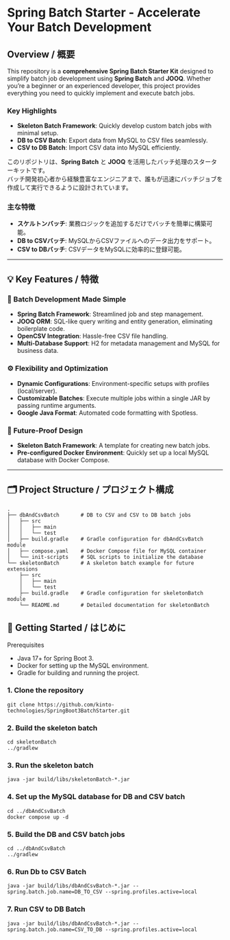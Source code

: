 # Spring Batch Starter - Accelerate Your Batch Development

## Overview / 概要

This repository is a **comprehensive Spring Batch Starter Kit** designed to simplify batch job development using **Spring Batch** and **JOOQ**. Whether you’re a beginner or an experienced developer, this project provides everything you need to quickly implement and execute batch jobs.

### Key Highlights
- **Skeleton Batch Framework**: Quickly develop custom batch jobs with minimal setup.
- **DB to CSV Batch**: Export data from MySQL to CSV files seamlessly.
- **CSV to DB Batch**: Import CSV data into MySQL efficiently.

このリポジトリは、**Spring Batch** と **JOOQ** を活用したバッチ処理のスターターキットです。  
バッチ開発初心者から経験豊富なエンジニアまで、誰もが迅速にバッチジョブを作成して実行できるように設計されています。

### 主な特徴
- **スケルトンバッチ**: 業務ロジックを追加するだけでバッチを簡単に構築可能。
- **DB to CSVバッチ**: MySQLからCSVファイルへのデータ出力をサポート。
- **CSV to DBバッチ**: CSVデータをMySQLに効率的に登録可能。

---

## 💡 Key Features / 特徴

### 🚀 Batch Development Made Simple
- **Spring Batch Framework**: Streamlined job and step management.
- **JOOQ ORM**: SQL-like query writing and entity generation, eliminating boilerplate code.
- **OpenCSV Integration**: Hassle-free CSV file handling.
- **Multi-Database Support**: H2 for metadata management and MySQL for business data.

### ⚙️ Flexibility and Optimization
- **Dynamic Configurations**: Environment-specific setups with profiles (local/server).
- **Customizable Batches**: Execute multiple jobs within a single JAR by passing runtime arguments.
- **Google Java Format**: Automated code formatting with Spotless.

### 💼 Future-Proof Design
- **Skeleton Batch Framework**: A template for creating new batch jobs.
- **Pre-configured Docker Environment**: Quickly set up a local MySQL database with Docker Compose.

---

## 🗂️ Project Structure / プロジェクト構成
```plaintext
.
├── dbAndCsvBatch       # DB to CSV and CSV to DB batch jobs
│   ├── src
│   │   ├── main
│   │   └── test
│   ├── build.gradle    # Gradle configuration for dbAndCsvBatch module
│   ├── compose.yaml    # Docker Compose file for MySQL container
│   └── init-scripts    # SQL scripts to initialize the database
└── skeletonBatch       # A skeleton batch example for future extensions
    ├── src
    │   ├── main
    │   └── test
    ├── build.gradle    # Gradle configuration for skeletonBatch module
    └── README.md       # Detailed documentation for skeletonBatch
```

## 🚀 Getting Started / はじめに
Prerequisites
- Java 17+ for Spring Boot 3.
- Docker for setting up the MySQL environment.
- Gradle for building and running the project.

### 1.	Clone the repository
```shell
git clone https://github.com/kinto-technologies/SpringBoot3BatchStarter.git
```

### 2. Build the skeleton batch
```shell
cd skeletonBatch
../gradlew
```

### 3. Run the skeleton batch
```shell
java -jar build/libs/skeletonBatch-*.jar
```

### 4. Set up the MySQL database for DB and CSV batch
```shell
cd ../dbAndCsvBatch
docker compose up -d
```
### 5. Build the DB and CSV batch jobs
```shell
cd ../dbAndCsvBatch
../gradlew
```

### 6. Run Db to CSV Batch
```shell
java -jar build/libs/dbAndCsvBatch-*.jar --spring.batch.job.name=DB_TO_CSV --spring.profiles.active=local
```

### 7. Run CSV to DB Batch
```shell
java -jar build/libs/dbAndCsvBatch-*.jar --spring.batch.job.name=CSV_TO_DB --spring.profiles.active=local
```
